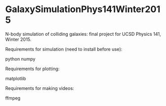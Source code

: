 # GalaxySimulationPhys141Winter2015
N-body simulation of colliding galaxies: final project for UCSD Physics 141, Winter 2015.


Requirements for simulation (need to install before use):

python
numpy

Requirements for plotting:

matplotlib

Requirements for making videos:

ffmpeg
